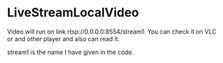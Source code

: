 # LiveStreamLocalVideo

Video will run on link rtsp://0.0.0.0:8554/stream1. You can check it on VLC or and other player and also can read it.

stream1 is the name I have given in the code.
